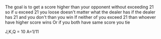 The goal is to get a score higher than your opponent without exceeding 21  
so if u exceed 21 you loose doesn't matter what the dealer has 
if the dealer has 21 and you don't than you win 
If neither of you exceed 21 than whoever have higher score wins 
Or if you both have same score you tie

J,K,Q = 10
A=1/11
 
 
